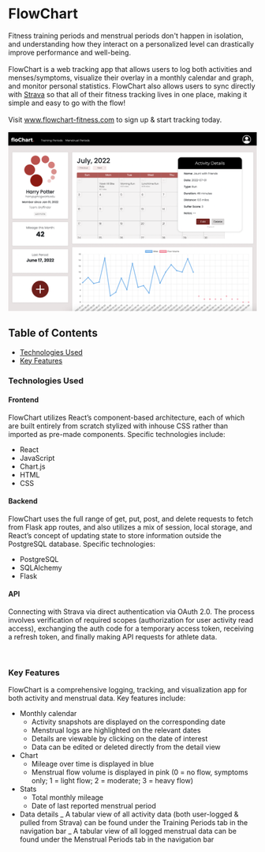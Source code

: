 # FlowChart

Fitness training periods and menstrual periods don't happen in isolation, and understanding how they interact on a personalized level can drastically improve performance and well-being.
<br><br>FlowChart is a web tracking app that allows users to log both activities and menses/symptoms, visualize their overlay in a monthly calendar and graph, and monitor personal statistics.
FlowChart also allows users to sync directly with [Strava](https://www.strava.com/) so that all of their fitness tracking lives in one place, making it simple and easy to go with the flow!
<br><br>
Visit www.flowchart-fitness.com to sign up & start tracking today.
<br>
<br>
![floChart Homepage](/static/floChartHomepageImage.png)
<br>

## Table of Contents

- [Technologies Used](#technologiesused)
- [Key Features](#features)
  <br>

### <a name="technologiesused">Technologies Used</a>

#### Frontend

FlowChart utilizes React’s component-based architecture, each of which are built entirely from scratch stylized with inhouse CSS rather than imported as pre-made components.
Specific technologies include:

- React
- JavaScript
- Chart.js
- HTML
- CSS

#### Backend

FlowChart uses the full range of get, put, post, and delete requests to fetch from Flask app routes, and also utilizes a mix of session, local storage, and React’s concept of updating state to store information outside the PostgreSQL database.
Specific technologies:

- PostgreSQL
- SQLAlchemy
- Flask

#### API

Connecting with Strava via direct authentication via OAuth 2.0. The process involves verification of required scopes (authorization for user activity read access), exchanging the auth code for a temporary access token, receiving a refresh token, and finally making API requests for athlete data.

<br>

### <a name="use">Key Features</a>

FlowChart is a comprehensive logging, tracking, and visualization app for both activity and menstrual data. Key features include:

- Monthly calendar
  - Activity snapshots are displayed on the corresponding date
  - Menstrual logs are highlighted on the relevant dates
  - Details are viewable by clicking on the date of interest
  - Data can be edited or deleted directly from the detail view
- Chart
  - Mileage over time is displayed in blue
  - Menstrual flow volume is displayed in pink (0 = no flow, symptoms only; 1 = light flow; 2 = moderate; 3 = heavy flow)
- Stats
  - Total monthly mileage
  - Date of last reported menstrual period
- Data details
  _ A tabular view of all activity data (both user-logged & pulled from Strava) can be found under the Training Periods tab in the navigation bar
  _ A tabular view of all logged menstrual data can be found under the Menstrual Periods tab in the navigation bar
  <br>
